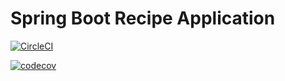 # Spring Boot Recipe Application

[![CircleCI](https://circleci.com/gh/springframeworkguru/spring5-recipe-app.svg?style=svg)](https://circleci.com/gh/springframeworkguru/spring5-recipe-app)

[![codecov](https://codecov.io/gh/springframeworkguru/spring5-mysql-recipe-app/branch/master/graph/badge.svg)](https://codecov.io/gh/springframeworkguru/spring5-mysql-recipe-app)